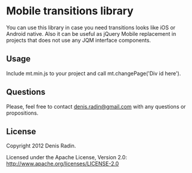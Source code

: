 Mobile transitions library
=======================

You can use this library in case you need transitions looks like iOS or Android native. Also it can be useful as jQuery Mobile replacement in projects that does not use any JQM interface components.


Usage
-----

Include mt.min.js to your project and call mt.changePage('Div id here').


Questions
---------

Please, feel free to contact <a href="mailto:denis.radin@gmail.com">denis.radin@gmail.com</a> with any questions or propositions.


License
---------------------

Copyright 2012 Denis Radin.

Licensed under the Apache License, Version 2.0: http://www.apache.org/licenses/LICENSE-2.0
